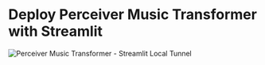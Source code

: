 # Deploy Perceiver Music Transformer with Streamlit
![Perceiver Music Transformer - Streamlit Local Tunnel](https://github.com/FangLee2003/music-generation/assets/75077747/40c3c34d-a23a-4171-ba83-e9e55c74f300)
